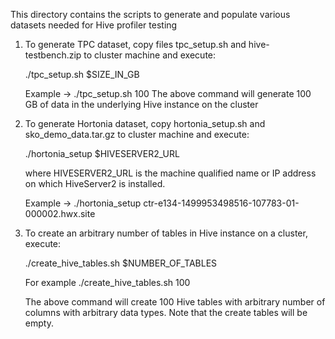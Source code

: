This directory contains the scripts to generate and populate various datasets needed for 
Hive profiler testing

1) To generate TPC dataset, copy files tpc_setup.sh and hive-testbench.zip to cluster machine and execute:

    ./tpc_setup.sh $SIZE_IN_GB

    Example -> ./tpc_setup.sh 100 
    The above command will generate 100 GB of data in the underlying Hive instance on the cluster
    
    
2) To generate Hortonia dataset, copy hortonia_setup.sh and sko_demo_data.tar.gz to cluster
   machine and execute:
   
   ./hortonia_setup $HIVESERVER2_URL
   
   where HIVESERVER2_URL is the machine qualified name or IP address on which HiveServer2 is 
   installed.
   
   Example -> ./hortonia_setup ctr-e134-1499953498516-107783-01-000002.hwx.site
   
   
3) To create an arbitrary number of tables in Hive instance on a cluster, execute:
   
   ./create_hive_tables.sh $NUMBER_OF_TABLES
   
   For example ./create_hive_tables.sh 100
   
   The above command will create 100 Hive tables with arbitrary number of columns with 
   arbitrary data types. Note that the create tables will be empty.
   

